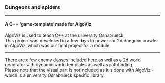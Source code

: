 ### Dungeons and spiders
 - - - -
#### A C++ 'game-template' made for AlgoViz

AlgoViz is used to teach C++ at the university Osnabrueck.<br />
This project was developed in a few days to power our 2d dungeon crawler in AlgoViz, which was our final project for a module.<br />
 - - - -
 There are a few enemy classes included here as well as a 2d world generator with dynamic world templates as well as pathfinding. <br />
 Please note that the visual part is not included as it is done with AlgoViz - which is a university Osnabrueck specific library. <br />
